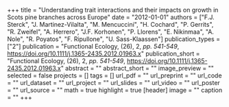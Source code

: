 +++
title = "Understanding trait interactions and their impacts on growth in Scots pine branches across Europe"
date = "2012-01-01"
authors = ["F.J. Sterck", "J. Martinez-Vilalta", "M. Mencuccini", "H. Cochard", "P. Gerrits", "R. Zweifel", "A. Herrero", "J.F. Korhonen", "P. Llorens", "E. Nikinmaa", "A. Nole", "R. Poyatos", "F. Ripullone", "U. Sass-Klaassen"]
publication_types = ["2"]
publication = "Functional Ecology, (26), 2, _pp. 541-549_, https://doi.org/10.1111/j.1365-2435.2012.01963.x"
publication_short = "Functional Ecology, (26), 2, _pp. 541-549_, https://doi.org/10.1111/j.1365-2435.2012.01963.x"
abstract = ""
abstract_short = ""
image_preview = ""
selected = false
projects = []
tags = []
url_pdf = ""
url_preprint = ""
url_code = ""
url_dataset = ""
url_project = ""
url_slides = ""
url_video = ""
url_poster = ""
url_source = ""
math = true
highlight = true
[header]
image = ""
caption = ""
+++
